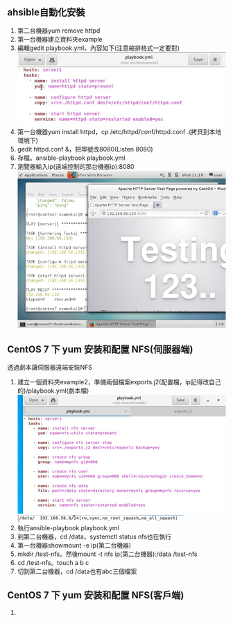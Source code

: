 
## ahsible自動化安裝
1. 第二台機器yum remove httpd  
2. 第一台機器建立資料夾example
3. 編輯gedit playbook.yml，內容如下(注意縮排格式一定要對)  
![image](https://github.com/fairy042026/109-linux-/blob/main/0512%E4%B8%8A%E8%AA%B2%E5%85%A7%E5%AE%B9/photo_2021-05-12_10-27-50.jpg)  
4. 第一台機器yum install httpd，cp /etc/httpd/conf/httpd.conf .(拷貝到本地環境下)
5. gedit httpd.conf &，把埠號改8080(Listen 8080)
6. 存檔。ansible-playbook playbook.yml
7. 瀏覽器輸入ip(遠端控制的那台機器ip):8080
![image](https://github.com/fairy042026/109-linux-/blob/main/0512%E4%B8%8A%E8%AA%B2%E5%85%A7%E5%AE%B9/photo_2021-05-12_11-38-07.jpg)  
  
## CentOS 7 下 yum 安装和配置 NFS(伺服器端)  
透過劇本讓伺服器遠端安裝NFS
1. 建立一個資料夾example2，準備兩個檔案exports.j2(配置檔，ip記得改自己的)/playbook.yml(劇本檔)
![image](https://github.com/fairy042026/109-linux-/blob/main/0512%E4%B8%8A%E8%AA%B2%E5%85%A7%E5%AE%B9/photo_2021-05-12_11-27-22.jpg)  
![image](https://github.com/fairy042026/109-linux-/blob/main/0512%E4%B8%8A%E8%AA%B2%E5%85%A7%E5%AE%B9/05121.PNG) 
2. 執行ansible-playbook playbook.yml
3. 到第二台機器，cd /data，systemctl status nfs也在執行
4. 第一台機器showmount -e ip(第二台機器)
5. mkdir /test-nfs。然後mount -t nfs ip(第二台機器):/data /test-nfs
6. cd /test-nfs。touch a b c
7. 切到第二台機器，cd /data也有abc三個檔案
  
## CentOS 7 下 yum 安装和配置 NFS(客戶端)  
1. 
